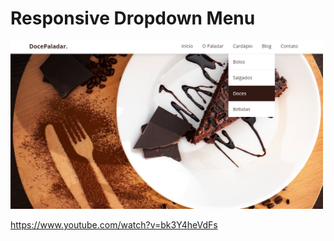 # Responsive Dropdown Menu
<img src="menu.jpg" width="500px">

https://www.youtube.com/watch?v=bk3Y4heVdFs


